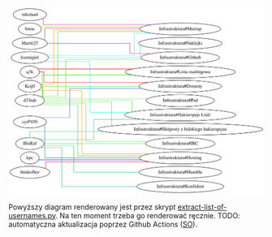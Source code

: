 ![kto co kontroluje - diagram](https://raw.githubusercontent.com/hakierspejs/wiki/master/media-w-wiki/kto-co-kontroluje.svg)

Powyższy diagram renderowany jest przez skrypt [extract-list-of-usernames.py](https://github.com/hakierspejs/wiki/blob/master/extract-list-of-usernames.py). Na ten moment trzeba go renderować ręcznie. TODO: automatyczna aktualizacja poprzez Github Actions ([SO](https://stackoverflow.com/questions/61819502/trigger-a-github-action-on-wiki-edit/61819865#61819865)).

<!-- test2 -->